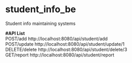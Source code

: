 # student_info_be
Student info maintaining systems

**#API List** \
POST/add      http://localhost:8080/api/student/add \
POST/update   http://localhost:8080/api/student/update/1 \
DELETE/delete http://localhost:8080/api/student/delete/3 \
GET/report    http://localhost:8080/api/student/report 